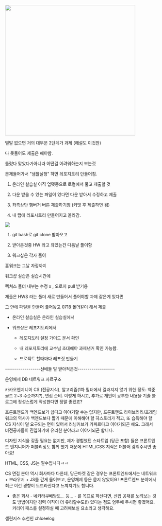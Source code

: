 <img src="file:///C:/Users/KangGihanCOMPUTER/AppData/Roaming/marktext/images/2022-07-18-12-53-50-image.png" title="" alt="" width="429">

별말 없으면 거의 대부분 2단계가 과제 (해설도 이것만)

다 못풀어도 제출은 해야함.

틀렸다 맞았다가아니라 어떤걸 어려워하는지 보는것

문제들어가서 "샘플실행" 하면 레포지토리 만들어짐.

1. 온라인 실습실 아직 업뎃중으로 로컬에서 풀고 제출할 것

2. 다운 받을 수 있는 파일이 있다면 다운 받아서 수정하고 제출

3. 좌측상단 햄버거 버튼 제출하기임 (커밋 후 제출하면 됨)

4. 내 랩에 리포시토리 만들어지고 올라감.

![](C:\Users\KangGihanCOMPUTER\AppData\Roaming\marktext\images\2022-07-18-13-05-22-image.png)

1. git bash로 git clone 받아오고

2. 받아온것중 HW 라고 되있는건 다음날 풀이함

3. 워크샵은 각자 풀이

홈워크는 그날 자정까지 

워크샵 실습은 실습시간에

렉쳐스 폴더 내부는 수정 x , 오로지 pull 받기용

제출은 HWS 라는 폴더 새로 만들어서 풀어야할 과제 같은게 있다면

그 안에 파일을 만들어 풀어놓고 0718 폴더같이 해서 제출

- 온라인 실습실은 온라인 실습실에서

- 워크샵은 레포지토리에서
  
  - 레포지토리 설정 가이드 문서 확인
  
  - 내 레포지토리에 교수님 초대해야 과제낸거 확인 가능함.
  
  - 프로젝트 할때마다 레포짓 만들기



------------------선배들 말 받아적은것-------------------

운영체제 DB 네트워크 자료구조

카카오엔지니어
CS (전공지식), 알고리즘(1차 필터에서 걸러지지 않기 위한 정도: 백준 골드 2~3 수준까지?), 면접 준비. 이렇게 하시고, 추가로 개인이 공부한 내용을 기술 블로그에 정성스럽게 작성한다면 정말 좋겠죠?

프론트엔드가 백엔드보가 쉽다고 이야기할 수는 없지만, 프론트엔드 라이브러리/프레임워크의 역사가 백엔드보다 짧기 때문에 이해해야 할 히스토리가 적고, 또 습득해야 할 CS 지식이 덜 요구되는 면이 있어서 러닝커브가 가파르다고 이야기되곤 해요. 그래서 비전공자들이 진입하기에 유리한 분야라고 이야기되곤 합니다.

디자인 지식을 갖출 필요는 없지만, 제가 경험했던 스타트업 (당근 포함) 들은 프론트엔드 엔지니어가 퍼블리싱도 함께 했기 때문에 HTML/CSS 지식은 더불어 갖춰주시면 좋아요!

HTML, CSS, JS는 필수입니다ㅋㅋ

CS 면접 분야 역시 회사마다 다른데, 당근마켓 같은 경우는 프론트엔드에서는 네트워크 + 브라우저 + JS를 깊게 물어보고, 운영체제 등은 묻지 않았어요! 프론트엔드 분야에서 최근 이런 경향이 도드라진다고 느껴지기도 합니다.

+ 좋은 회사 - 네카라쿠배당토… 등… - 를 목표로 하신다면, 신입 공채를 노려보는 것도 방법이지만 경력 이직이 더 유리할수도(!) 있다는 점도 염두에 두시면 좋겠어요. 커리어 패스를 설정하실 때 고려해보실 요소라고 생각해요.

챌린저스 추천인 chloeelog
